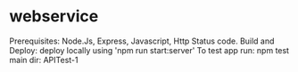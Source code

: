 # webservice
Prerequisites: Node.Js, Express, Javascript, Http Status code.
Build and Deploy: deploy locally using 'npm run start:server'
To test app run: npm test
main dir: APITest-1

